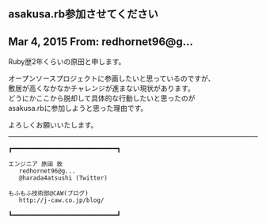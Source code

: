 ## asakusa.rb参加させてください

## Mar 4, 2015 From: redhornet96@g...

Ruby歴2年くらいの原田と申します。

オープンソースプロジェクトに参画したいと思っているのですが、  
敷居が高くなかなかチャレンジが進まない現状があります。  
どうにかここから脱却して具体的な行動したいと思ったのが  
asakusa.rbに参加しようと思った理由です。

よろしくお願いいたします。

* * *

┏━━━━━━━━━━━━━━━━━━━━━━━━━┓

    エンジニア 原田 敦
       redhornet96@g...
       @harada4atsushi (Twitter)

    もふもふ技術部@CAW(ブログ)
       http://j-caw.co.jp/blog/

┗━━━━━━━━━━━━━━━━━━━━━━━━━┛


